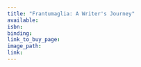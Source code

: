 ```yaml
---
title: "Frantumaglia: A Writer's Journey"
available:
isbn:
binding:
link_to_buy_page:
image_path:
link:
---
```

